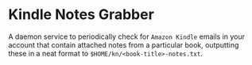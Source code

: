 # Kindle Notes Grabber

A daemon service to periodically check for `Amazon Kindle` emails in your account that contain attached notes from a particular book, outputting these in a neat format to `$HOME/kn/<book-title>-notes.txt`.